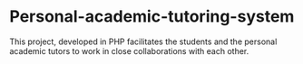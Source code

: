 # Personal-academic-tutoring-system
This project, developed in PHP facilitates the students and the personal academic tutors to work in close collaborations with each other.
